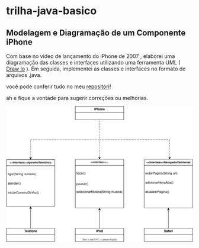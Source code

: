 # trilha-java-basico

## Modelagem e Diagramação de um Componente iPhone

Com base no vídeo de lançamento do iPhone de 2007 , elaborei uma diagramação das classes e interfaces utilizando uma ferramenta UML ( [Draw io](www.draw.io) ). Em seguida, implementei as classes e interfaces no formato de arquivos .java.

você pode conferir tudo no meu [repositóri](https://github.com/WANDEYAN/trilha-java-basico)!

ah e fique a vontade para sugerir correções ou melhorias.

![Modelagem e Diagramação de um Componente iPhone](Diagrama%20de%20classe%20iphone.drawio.svg)